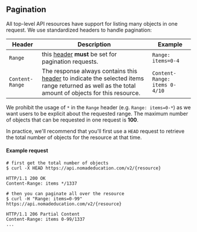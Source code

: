 ## Pagination

All top-level API resources have support for listing many objects in one request. We use standardized headers to handle pagination:

Header | Description | Example
---|--- | ---
`Range` | this [header](https://developer.mozilla.org/en-US/docs/Web/HTTP/Headers/Range) **must** be set for pagination requests. | `Range: items=0-4`
`Content-Range` | The response always contains this [header](https://developer.mozilla.org/en-US/docs/Web/HTTP/Headers/Content-Range) to indicate the selected items range returned as well as the total amount of objects for this resource. | `Content-Range: items 0-4/10`

We prohibit the usage of `*` in the `Range` header (e.g. `Range: items=0-*`) as we want users to be explicit about the requested range. The maximum number of objects that can be requested in one request is **100**.

In practice, we'll recommend that you'll first use a `HEAD` request to retrieve the total number of objects for the resource at that time.

#### Example request

```curl
# first get the total number of objects
$ curl -X HEAD https://api.nomadeducation.com/v2/{resource}

HTTP/1.1 200 OK
Content-Range: items */1337

# then you can paginate all over the resource
$ curl -H "Range: items=0-99" https://api.nomadeducation.com/v2/{resource}

HTTP/1.1 206 Partial Content
Content-Range: items 0-99/1337
...
```
